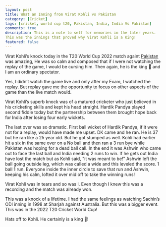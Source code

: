 ```yaml
---
layout: post
title: What an Inning from Virat Kohli vs Pakistan
category: [Cricket]
tags: [cricket, world cup t20, Pakistan, India, India Vs Pakistan]
comments: true
description: This is a note to self for memories in the later years. 
This was the innings that proved why Virat Kohli is a King!
featured: false
---
```


Virat Kohli’s knock today in the T20 World Cup 2022 match againt [Pakistan](https://www.espncricinfo.com/series/icc-men-s-t20-world-cup-2022-23-1298134/india-vs-pakistan-16th-match-group-2-1298150/live-cricket-score) was amazing, He was so calm and composed that if I were not watching the replay of the game, I would be cursing him. Then again, he is the king 👑 and I am an ordinary spectator. 

Yes, I didn’t watch the game live and only after my Exam, I watched the replay. But replay gave me the opportunity to focus on other aspects of the game than the live match would.

Virat Kohli’s superb knock was of a matured cricketer who just believed in his cricketing skills and kept his head straight. Hardik Pandya played second fiddle today but the partnership between them brought hope back for India after losing four early wickets.

The last over was so dramatic. First ball wicket of Hardik Pandya, if it were not for a replay, would have made me upset. DK came and he ran. He is 37 but he ran like a 25 year old. But he got stumped as well. Kohli had earlier hit a six in the same over on a No ball and then ran a 3 run bye while Pakistan was hoping for a dead ball call. In the end it was Ashwin who came out to face the last ball and India needing 2 runs to win. If he gets out India have lost the match but as Kohli said, "it was meant to be!" Ashwin left the ball going outside leg, which was called a wide and this leveled the score. 1 ball 1 run. Everyone inside the inner circle to save that run and Ashwin, keeping his calm, lofted it over mid off to take the winning runs!

Virat Kohli was in tears and so was I. Even though I knew this was a recording and the match was already won. 

This was a knock of a lifetime. I had the same feelings as watching Sachin’s ODI inning in 1998 at Sharjah against Australia. But this was a bigger event. This was in the 2022 T20 Cricket World Cup! 

Hats off to Kohli. He certainly is a king 👑!
